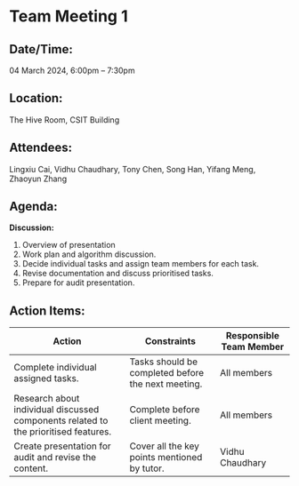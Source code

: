 # **Team Meeting 1**

## **Date/Time:** 

04 March 2024, 6:00pm – 7:30pm

## **Location:** 

The Hive Room, CSIT Building

## **Attendees:** 

Lingxiu Cai, Vidhu Chaudhary, Tony Chen, Song Han, Yifang Meng, Zhaoyun Zhang

## **Agenda:** 



**Discussion:**

1. Overview of presentation 
2. Work plan and algorithm discussion.
3. Decide individual tasks and assign team members for each task.
4. Revise documentation and discuss prioritised tasks.
5. Prepare for audit presentation. 

## **Action Items:**

| **Action** | **Constraints** | **Responsible Team Member** |
| --- | --- | --- |
| Complete individual assigned tasks. | Tasks should be completed before the next meeting. | All members |
| Research about individual discussed components related to the prioritised features. | Complete before client meeting. | All members |
| Create presentation for audit and revise the content. | Cover all the key points mentioned by tutor. | Vidhu Chaudhary |
